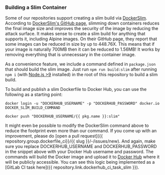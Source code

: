 ### Building a Slim Container

Some of our repositories support creating a slim build via [DockerSlim](https://gitlab.com/megabyte-labs/ansible-roles/dockerslim). According to [DockerSlim's GitHub page](https://github.com/docker-slim/docker-slim), slimming down containers reduces the final image size and improves the security of the image by reducing the attack surface. It makes sense to create a slim build for anything that supports it, including Alpine images. On their GitHub page, they report that some images can be reduced in size by up to 448.76X. This means that if your image is naturally 700MB then it can be reduced to 1.56MB! It works by removing everything that is unnecessary in the container image.

As a convenience feature, we include a command defined in `package.json` that should build the slim image. Just run `npm run build:slim` after running `npm i` (with [Node.js >9](https://gitlab.com/megabyte-labs/ansible-roles/nodejs) installed) in the root of this repository to build a slim build.

To build and publish a slim Dockerfile to Docker Hub, you can use the following as a starting point:

```shell
docker login -u "DOCKERHUB_USERNAME" -p "DOCKERHUB_PASSWORD" docker.io
DOCKER_SLIM_BUILD_COMMAND

docker push "DOCKERHUB_USERNAME/{{ pkg.name }}:slim"
```

It might even be possible to modify the DockerSlim command above to reduce the footprint even more than our command. If you come up with an improvement, please do [open a pull request]({{ repository.group.dockerfile_ci}}/{{ slug }}/-/issues/new). And again, make sure you replace DOCKERHUB_USERNAME and DOCKERHUB_PASSWORD in the snippet above with your Docker Hub username and password. The commands will build the Docker image and upload it to [Docker Hub](https://hub.docker.com/) where it will be publicly accessible. You can see this logic being implemented as a [GitLab CI task here]({{ repository.link.dockerhub_ci_task_slim }}).
